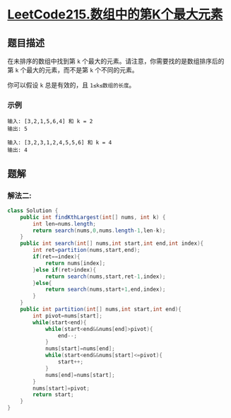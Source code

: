 # [LeetCode215.数组中的第K个最大元素](https://leetcode-cn.com/problems/kth-largest-element-in-an-array/)
## 题目描述
在未排序的数组中找到第 `k` 个最大的元素。请注意，你需要找的是数组排序后的第 `k` 个最大的元素，而不是第 `k` 个不同的元素。


你可以假设 `k` 总是有效的，且 `1≤k≤数组的长度`。
### 示例
```
输入: [3,2,1,5,6,4] 和 k = 2
输出: 5
```
```
输入: [3,2,3,1,2,4,5,5,6] 和 k = 4
输出: 4
```
## 题解
### 解法二:
```java
class Solution {
    public int findKthLargest(int[] nums, int k) {
        int len=nums.length;
        return search(nums,0,nums.length-1,len-k);
    }
    public int search(int[] nums,int start,int end,int index){
        int ret=partition(nums,start,end);
        if(ret==index){
            return nums[index];
        }else if(ret>index){
            return search(nums,start,ret-1,index);
        }else{
            return search(nums,start+1,end,index);
        }
    }
    public int partition(int[] nums,int start,int end){
        int pivot=nums[start];
        while(start<end){
            while(start<end&&nums[end]>pivot){
                end--;
            }
            nums[start]=nums[end];
            while(start<end&&nums[start]<=pivot){
                start++;
            }
            nums[end]=nums[start];
        }
        nums[start]=pivot;
        return start;
    }
}
```

